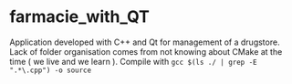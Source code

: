 # farmacie_with_QT

Application developed with C++ and Qt for management of a drugstore.
Lack of folder organisation comes from not knowing about CMake at the time ( we live and we learn ).
Compile with `gcc $(ls ./ | grep -E ".*\.cpp") -o source`
